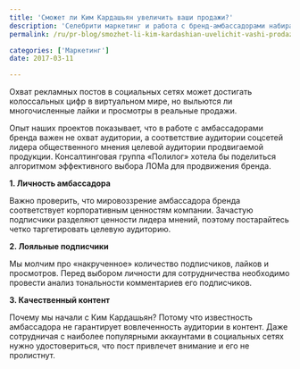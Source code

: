```yaml
---
title: 'Сможет ли Ким Кардашьян увеличить ваши продажи?'
description: 'Селебрити маркетинг и работа с бренд-амбассадорами набирают популярность. Суммарный охват подписчиков семьи Кардашьян составляет более 370 миллионов человек. Но сможет ли сотрудничество со звездной семьей увеличить продажи через социальные медиа? Охват рекламных постов в социальных сетях может достигать колоссальных цифр в виртуальном мире, но выльются ли многочисленные лайки'
permalink: /ru/pr-blog/smozhet-li-kim-kardashian-uvelichit-vashi-prodazhi

categories: ['Маркетинг']
date: 2017-03-11

---
```

<p>Охват рекламных постов в социальных сетях может достигать колоссальных цифр в виртуальном мире, но выльются ли многочисленные лайки и просмотры в реальные продажи.</p>
<p>Опыт наших проектов показывает, что в работе с амбассадорами бренда важен не охват аудитории, а соответствие аудитории соцсетей лидера общественного мнения целевой аудитории продвигаемой продукции. Консалтинговая группа &laquo;Полилог&raquo; хотела бы поделиться алгоритмом эффективного выбора ЛОМа для продвижения бренда.</p>
<p><strong>1. Личность амбассадора</strong></p>
<p>Важно проверить, что мировоззрение амбассадора бренда соответствует корпоративным ценностям компании. Зачастую подписчики разделяют ценности лидера мнений, поэтому постарайтесь четко таргетировать целевую аудиторию.</p>
<p><strong>2. Лояльные подписчики</strong></p>
<p>Мы молчим про &laquo;накрученное&raquo; количество подписчиков, лайков и просмотров. Перед выбором личности для сотрудничества необходимо провести анализ тональности комментариев его подписчиков.</p>
<p><strong>3. Качественный контент</strong></p>
<p>Почему мы начали с Ким Кардашьян? Потому что известность амбассадора не гарантирует вовлеченность аудитории в контент. Даже сотрудничая с наиболее популярными аккаунтами в социальных сетях нужно удостовериться, что пост привлечет внимание и его не пролистнут.</p>

